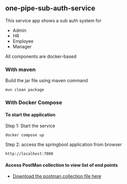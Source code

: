 ## one-pipe-sub-auth-service

This service app shows a sub auth system for 
- Admin
- HR
- Employee
- Manager 

All components are docker-based

### With maven
Build the jar file using maven command
    
    mvn clean package
    


### With Docker Compose

#### To start the application

Step 1: Start the service

    docker compose up
    
    
Step 2: access the springboot application from browser 

    http://localhost:7000

#### Access PostMan collection to view list of end points

- [Download the postman collection file here](https://www.getpostman.com/collections/fe155ea21bd2e2de21b8)

